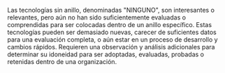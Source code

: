 Las tecnologías sin anillo, denominadas "NINGUNO", son interesantes o relevantes, pero aún no han sido suficientemente evaluadas o comprendidas para ser colocadas dentro de un anillo específico. Estas tecnologías pueden ser demasiado nuevas, carecer de suficientes datos para una evaluación completa, o aún estar en un proceso de desarrollo y cambios rápidos. Requieren una observación y análisis adicionales para determinar su idoneidad para ser adoptadas, evaluadas, probadas o retenidas dentro de una organización.